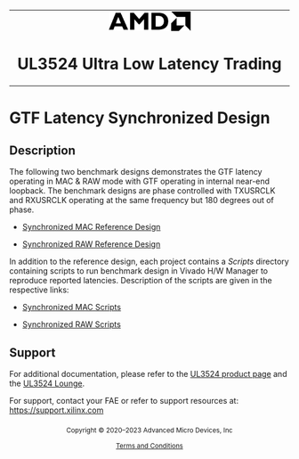 <table class="sphinxhide" width="100%">
 <tr width="100%">
    <td align="center"><img src="https://raw.githubusercontent.com/Xilinx/Image-Collateral/main/xilinx-logo.png" width="30%"/><h1>UL3524 Ultra Low Latency Trading</h1>
    </td>
 </tr>
</table>

# GTF Latency Synchronized Design

## Description

The following two benchmark designs demonstrates the GTF latency operating in MAC & RAW mode with GTF operating in internal near-end loopback.  The benchmark designs are phase controlled with TXUSRCLK and RXUSRCLK operating at the same frequency but 180 degrees out of phase.

* [Synchronized MAC Reference Design](./GTFMAC_Latency_10G_Sync/README.md)

* [Synchronized RAW Reference Design](./GTFRAW_Latency_10G_Sync/README.md)

In addition to the reference design, each project contains a *Scripts* directory containing scripts to run benchmark design in Vivado H/W Manager to reproduce reported latencies.  Description of the scripts are given in the respective links:

* [Synchronized MAC Scripts](./GTFMAC_Latency_10G_Sync/Scripts/README.md)

* [Synchronized RAW Scripts](./GTFRAW_Latency_10G_Sync/Scripts/README.md)

## Support

For additional documentation, please refer to the [UL3524 product page](https://www.xilinx.com/products/boards-and-kits/alveo/ul3524.html) and the [UL3524 Lounge](https://www.xilinx.com/member/ull-ea.html).

For support, contact your FAE or refer to support resources at: <https://support.xilinx.com>

<p class="sphinxhide" align="center"><sub>Copyright © 2020–2023 Advanced Micro Devices, Inc</sub></p>

<p class="sphinxhide" align="center"><sup><a href="https://www.amd.com/en/corporate/copyright">Terms and Conditions</a></sup></p>
